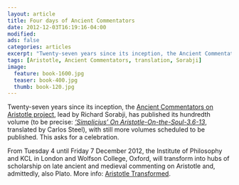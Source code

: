 ```yaml
---
layout: article
title: Four days of Ancient Commentators
date: 2012-12-03T16:19:16-04:00
modified:
ads: false
categories: articles
excerpt: "Twenty-seven years since its inception, the Ancient Commentators on Aristotle project has published its hundredth volume."
tags: [Aristotle, Ancient Commentators, translation, Sorabji]
image:
  feature: book-1600.jpg
  teaser: book-400.jpg
  thumb: book-120.jpg
---
```


Twenty-seven years since its inception, the [Ancient Commentators on Aristotle project](http://www.ancientcommentators.org.uk/), lead by Richard Sorabji, has published its hundredth volume (to be precise: [*‘Simplicius’ On Aristotle-On-the-Soul-3.6-13*](http://www.bloomsburyacademic.com/view/Simplicius-On-Aristotle-On-the-Soul-3.6-13/book-ba-9781780932910.xml), translated by Carlos Steel), with still more volumes scheduled to be published. This asks for a celebration.

From Tuesday 4 until Friday 7 December 2012, the Institute of Philosophy and KCL in London and Wolfson College, Oxford, will transform into hubs of scholarship on late ancient and medieval commenting on Aristotle and, admittedly, also Plato. More info: [Aristotle Transformed](http://www.kcl.ac.uk/artshums/depts/chs/eventrecords/Aristotle.aspx).
